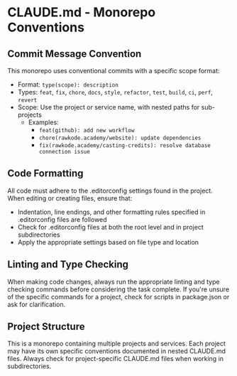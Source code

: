 # CLAUDE.md - Monorepo Conventions

## Commit Message Convention

This monorepo uses conventional commits with a specific scope format:

- Format: `type(scope): description`
- Types: `feat`, `fix`, `chore`, `docs`, `style`, `refactor`, `test`, `build`, `ci`, `perf`, `revert`
- Scope: Use the project or service name, with nested paths for sub-projects
  - Examples:
    - `feat(github): add new workflow`
    - `chore(rawkode.academy/website): update dependencies`
    - `fix(rawkode.academy/casting-credits): resolve database connection issue`

## Code Formatting

All code must adhere to the .editorconfig settings found in the project. When editing or creating files, ensure that:
- Indentation, line endings, and other formatting rules specified in .editorconfig files are followed
- Check for .editorconfig files at both the root level and in project subdirectories
- Apply the appropriate settings based on file type and location

## Linting and Type Checking

When making code changes, always run the appropriate linting and type checking commands before considering the task complete. If you're unsure of the specific commands for a project, check for scripts in package.json or ask for clarification.

## Project Structure

This is a monorepo containing multiple projects and services. Each project may have its own specific conventions documented in nested CLAUDE.md files. Always check for project-specific CLAUDE.md files when working in subdirectories.